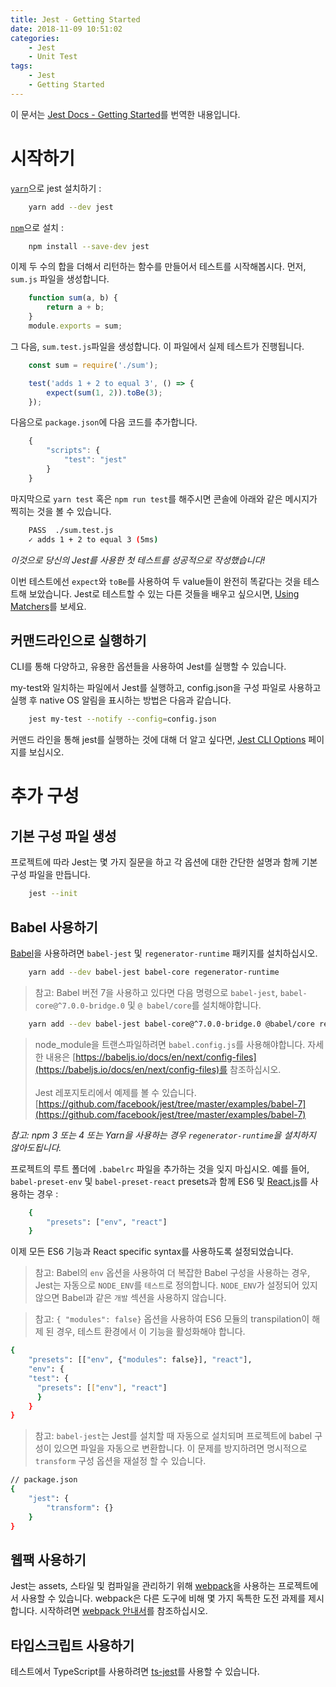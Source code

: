 ```yaml
---
title: Jest - Getting Started
date: 2018-11-09 10:51:02
categories:
    - Jest
    - Unit Test
tags:
    - Jest
    - Getting Started
---
```


이 문서는 [Jest Docs - Getting Started](https://jestjs.io/docs/en/getting-started)를 번역한 내용입니다.

# 시작하기

[`yarn`](https://yarnpkg.com/en/package/jest)으로 jest 설치하기 :
``` bash
    yarn add --dev jest
```

[`npm`](https://www.npmjs.com/)으로 설치 :
``` bash
    npm install --save-dev jest
```

이제 두 수의 합을 더해서 리턴하는 함수를 만들어서 테스트를 시작해봅시다. 먼저, `sum.js` 파일을 생성합니다.

``` javascript
    function sum(a, b) {
        return a + b;
    }
    module.exports = sum;
```
그 다음, `sum.test.js`파일을 생성합니다. 이 파일에서 실제 테스트가 진행됩니다.

``` javascript
    const sum = require('./sum');

    test('adds 1 + 2 to equal 3', () => {
        expect(sum(1, 2)).toBe(3);
    });
```

다음으로 `package.json`에 다음 코드를 추가합니다.
``` javascript
    {
        "scripts": {
            "test": "jest"
        }
    }
```

마지막으로 `yarn test` 혹은 `npm run test`를 해주시면 콘솔에 아래와 같은 메시지가 찍히는 것을 볼 수 있습니다.

``` bash
    PASS  ./sum.test.js
    ✓ adds 1 + 2 to equal 3 (5ms)
```

*이것으로 당신의 Jest를 사용한 첫 테스트를 성공적으로 작성했습니다!*


이번 테스트에선 `expect`와 `toBe`를 사용하여 두 value들이 완전히 똑같다는 것을 테스트해 보았습니다. Jest로 테스트할 수 있는 다른 것들을 배우고 싶으시면, [Using Matchers](https://jestjs.io/docs/en/using-matchers)를 보세요.



## 커맨드라인으로 실행하기

CLI를 통해 다양하고, 유용한 옵션들을 사용하여 Jest를 실행할 수 있습니다. 

my-test와 일치하는 파일에서 Jest를 실행하고, config.json을 구성 파일로 사용하고 실행 후 native OS 알림을 표시하는 방법은 다음과 같습니다.
``` bash
    jest my-test --notify --config=config.json
```

커맨드 라인을 통해 jest를 실행하는 것에 대해 더 알고 싶다면, [Jest CLI Options](https://jestjs.io/docs/en/cli) 페이지를 보십시오.


# 추가 구성

## 기본 구성 파일 생성
프로젝트에 따라 Jest는 몇 가지 질문을 하고 각 옵션에 대한 간단한 설명과 함께 기본 구성 파일을 만듭니다.
``` bash
    jest --init
```

## Babel 사용하기
[Babel](https://babeljs.io/)을 사용하려면 `babel-jest` 및 `regenerator-runtime` 패키지를 설치하십시오.
``` bash
    yarn add --dev babel-jest babel-core regenerator-runtime
```

> 참고: Babel 버전 7을 사용하고 있다면 다음 명령으로 `babel-jest`, `babel-core@^7.0.0-bridge.0` 및 `@ babel/core`를 설치해야합니다.
    
``` bash
    yarn add --dev babel-jest babel-core@^7.0.0-bridge.0 @babel/core regenerator-runtime
```
> node_module을 트랜스파일하려면 `babel.config.js`를 사용해야합니다. 자세한 내용은 [https://babeljs.io/docs/en/next/config-files](https://babeljs.io/docs/en/next/config-files)를 참조하십시오.<br /><br />Jest 레포지토리에서 예제를 볼 수 있습니다.<br />[https://github.com/facebook/jest/tree/master/examples/babel-7](https://github.com/facebook/jest/tree/master/examples/babel-7)


_참고: npm 3 또는 4 또는 Yarn을 사용하는 경우 `regenerator-runtime`을 설치하지 않아도됩니다._

프로젝트의 루트 폴더에 `.babelrc` 파일을 추가하는 것을 잊지 마십시오. 예를 들어, `babel-preset-env` 및 `babel-preset-react` presets과 함께 ES6 및 [React.js](https://reactjs.org/)를 사용하는 경우 :

``` bash
    {
        "presets": ["env", "react"]
    }
```

이제 모든 ES6 기능과 React specific syntax를 사용하도록 설정되었습니다.

> 참고: Babel의 `env` 옵션을 사용하여 더 복잡한 Babel 구성을 사용하는 경우, Jest는 자동으로 `NODE_ENV`를 `테스트`로 정의합니다. `NODE_ENV`가 설정되어 있지 않으면 Babel과 같은 `개발` 섹션을 사용하지 않습니다.

> 참고: `{ "modules": false}` 옵션을 사용하여 ES6 모듈의 transpilation이 해제 된 경우, 테스트 환경에서 이 기능을 활성화해야 합니다.

``` bash
{
    "presets": [["env", {"modules": false}], "react"],
    "env": {
    "test": {
      "presets": [["env"], "react"]
      }
    }
}
```

> 참고: `babel-jest`는 Jest를 설치할 때 자동으로 설치되며 프로젝트에 babel 구성이 있으면 파일을 자동으로 변환합니다. 이 문제를 방지하려면 명시적으로 `transform` 구성 옵션을 재설정 할 수 있습니다.
``` bash
// package.json
{
    "jest": {
        "transform": {}
    }
}
```

## 웹팩 사용하기
Jest는 assets, 스타일 및 컴파일을 관리하기 위해 [webpack](https://webpack.github.io/)을 사용하는 프로젝트에서 사용할 수 있습니다. webpack은 다른 도구에 비해 몇 가지 독특한 도전 과제를 제시합니다. 시작하려면 [webpack 안내서](https://jestjs.io/docs/en/webpack)를 참조하십시오.

## 타입스크립트 사용하기
테스트에서 TypeScript를 사용하려면 [ts-jest](https://github.com/kulshekhar/ts-jest)를 사용할 수 있습니다.